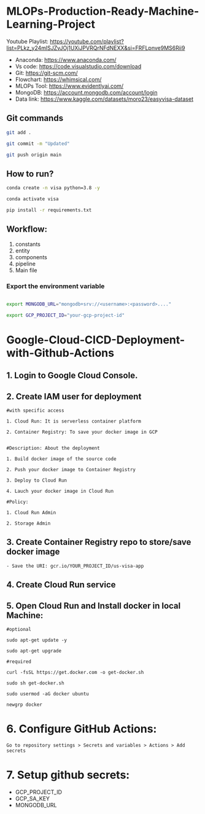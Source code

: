 # MLOPs-Production-Ready-Machine-Learning-Project

Youtube Playlist: https://youtube.com/playlist?list=PLkz_y24mlSJZvJOj1UXiJPVRQrNFdNEXX&si=FRFLpnve9MS6Rii9

- Anaconda: https://www.anaconda.com/
- Vs code: https://code.visualstudio.com/download
- Git: https://git-scm.com/
- Flowchart: https://whimsical.com/
- MLOPs Tool: https://www.evidentlyai.com/
- MongoDB: https://account.mongodb.com/account/login
- Data link: https://www.kaggle.com/datasets/moro23/easyvisa-dataset


## Git commands

```bash
git add .

git commit -m "Updated"

git push origin main
```


## How to run?

```bash
conda create -n visa python=3.8 -y
```

```bash
conda activate visa
```

```bash
pip install -r requirements.txt
```

## Workflow:

1. constants
2. entity
3. components
4. pipeline
5. Main file



### Export the  environment variable
```bash

export MONGODB_URL="mongodb+srv://<username>:<password>...."

export GCP_PROJECT_ID="your-gcp-project-id"

```


# Google-Cloud-CICD-Deployment-with-Github-Actions

## 1. Login to Google Cloud Console.

## 2. Create IAM user for deployment

	#with specific access

	1. Cloud Run: It is serverless container platform

	2. Container Registry: To save your docker image in GCP


	#Description: About the deployment

	1. Build docker image of the source code

	2. Push your docker image to Container Registry

	3. Deploy to Cloud Run

	4. Lauch your docker image in Cloud Run

	#Policy:

	1. Cloud Run Admin

	2. Storage Admin

	
## 3. Create Container Registry repo to store/save docker image
    - Save the URI: gcr.io/YOUR_PROJECT_ID/us-visa-app

	
## 4. Create Cloud Run service

## 5. Open Cloud Run and Install docker in local Machine:
	
	
	#optional

	sudo apt-get update -y

	sudo apt-get upgrade
	
	#required

	curl -fsSL https://get.docker.com -o get-docker.sh

	sudo sh get-docker.sh

	sudo usermod -aG docker ubuntu

	newgrp docker
	
# 6. Configure GitHub Actions:
    Go to repository settings > Secrets and variables > Actions > Add secrets

# 7. Setup github secrets:

   - GCP_PROJECT_ID
   - GCP_SA_KEY
   - MONGODB_URL

    


